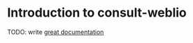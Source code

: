 # Introduction to consult-weblio

TODO: write [great documentation](http://jacobian.org/writing/what-to-write/)
